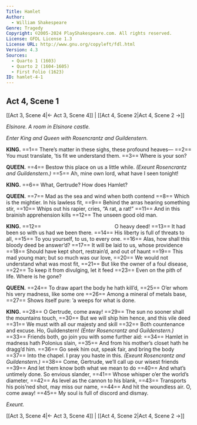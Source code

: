 ```yaml
---
Title: Hamlet
Author: 
  - William Shakespeare
Genre: Tragedy
Copyright: ©2005-2024 PlayShakespeare.com. All rights reserved.
License: GFDL License 1.3
License URL: http://www.gnu.org/copyleft/fdl.html
Version: 4.3
Sources:
  - Quarto 1 (1603)
  - Quarto 2 (1604-1605)
  - First Folio (1623)
ID: hamlet-4-1
---
```


## Act 4, Scene 1
[[Act 3, Scene 4|← Act 3, Scene 4]] | [[Act 4, Scene 2|Act 4, Scene 2 →]]

*Elsinore. A room in Elsinore castle.*

*Enter King and Queen with Rosencrantz and Guildenstern.*

**KING.**
==1== There’s matter in these sighs, these profound heaves⁠—
==2== You must translate, ’tis fit we understand them.
==3== Where is your son?

**QUEEN.**
==4== Bestow this place on us a little while.
*(Exeunt Rosencrantz and Guildenstern.)*
==5== Ah, mine own lord, what have I seen tonight!

**KING.**
==6== What, Gertrude? How does Hamlet?

**QUEEN.**
==7== Mad as the sea and wind when both contend
==8== Which is the mightier. In his lawless fit,
==9== Behind the arras hearing something stir,
==10== Whips out his rapier, cries, “A rat, a rat!”
==11== And in this brainish apprehension kills
==12== The unseen good old man.

**KING.**
==12==               O heavy deed!
==13== It had been so with us had we been there.
==14== His liberty is full of threats to all,
==15== To you yourself, to us, to every one.
==16== Alas, how shall this bloody deed be answer’d?
==17== It will be laid to us, whose providence
==18== Should have kept short, restrain’d, and out of haunt
==19== This mad young man; but so much was our love,
==20== We would not understand what was most fit,
==21== But like the owner of a foul disease,
==22== To keep it from divulging, let it feed
==23== Even on the pith of life. Where is he gone?

**QUEEN.**
==24== To draw apart the body he hath kill’d,
==25== O’er whom his very madness, like some ore
==26== Among a mineral of metals base,
==27== Shows itself pure: ’a weeps for what is done.

**KING.**
==28== O Gertrude, come away!
==29== The sun no sooner shall the mountains touch,
==30== But we will ship him hence, and this vile deed
==31== We must with all our majesty and skill
==32== Both countenance and excuse. Ho, Guildenstern!
*(Enter Rosencrantz and Guildenstern.)*
==33== Friends both, go join you with some further aid:
==34== Hamlet in madness hath Polonius slain,
==35== And from his mother’s closet hath he dragg’d him.
==36== Go seek him out, speak fair, and bring the body
==37== Into the chapel. I pray you haste in this.
*(Exeunt Rosencrantz and Guildenstern.)*
==38== Come, Gertrude, we’ll call up our wisest friends
==39== And let them know both what we mean to do
==40== And what’s untimely done. So envious slander,
==41== Whose whisper o’er the world’s diameter,
==42== As level as the cannon to his blank,
==43== Transports his pois’ned shot, may miss our name,
==44== And hit the woundless air. O, come away!
==45== My soul is full of discord and dismay.

*Exeunt.*

[[Act 3, Scene 4|← Act 3, Scene 4]] | [[Act 4, Scene 2|Act 4, Scene 2 →]]
